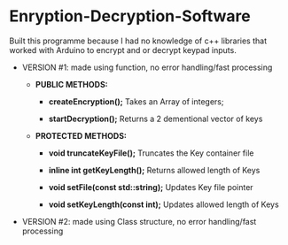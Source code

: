 # Enryption-Decryption-Software
Built this programme because I had no knowledge of c++ libraries that worked with Arduino to encrypt and or decrypt keypad inputs.

  - VERSION #1: made using function, no error handling/fast processing
  
    - **PUBLIC METHODS:**
    
    
      - **createEncryption();** 
        Takes an Array of integers;
        
      - **startDecryption();**
        Returns a 2 dementional vector of keys
        
        
     
    - **PROTECTED METHODS:**
    
    
      - **void truncateKeyFile();**
        Truncates the Key container file
        
      - **inline int getKeyLength();**
         Returns allowed length of Keys
         
      - **void setFile(const std::string);**
         Updates Key file pointer
         
      - **void setKeyLength(const int);**
         Updates allowed length of Keys
      
  - VERSION #2: made using Class structure, no error handling/fast processing
